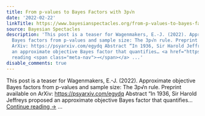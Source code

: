 ```yaml
---
title: From p-values to Bayes Factors with 3p√n
date: '2022-02-22'
linkTitle: https://www.bayesianspectacles.org/from-p-values-to-bayes-factors-with-3p%e2%88%9an/
source: Bayesian Spectacles
description: 'This post is a teaser for Wagenmakers, E.-J. (2022). Approximate objective
  Bayes factors from p-values and sample size: The 3p√n rule. Preprint available on
  ArXiv: https://psyarxiv.com/egydq Abstract “In 1936, Sir Harold Jeffreys proposed
  an approximate objective Bayes factor that quantifies… <a href="https://www.bayesianspectacles.org/from-p-values-to-bayes-factors-with-3p%e2%88%9an/">Continue
  reading <span class="meta-nav">→</span></a> ...'
disable_comments: true
---
```

This post is a teaser for Wagenmakers, E.-J. (2022). Approximate objective Bayes factors from p-values and sample size: The 3p√n rule. Preprint available on ArXiv: https://psyarxiv.com/egydq Abstract “In 1936, Sir Harold Jeffreys proposed an approximate objective Bayes factor that quantifies… <a href="https://www.bayesianspectacles.org/from-p-values-to-bayes-factors-with-3p%e2%88%9an/">Continue reading <span class="meta-nav">→</span></a> ...
